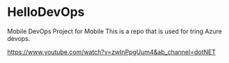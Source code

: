# HelloDevOps
Mobile DevOps Project for Mobile This is a repo that is used for tring Azure devops.

https://www.youtube.com/watch?v=zwInPpgUum4&ab_channel=dotNET
